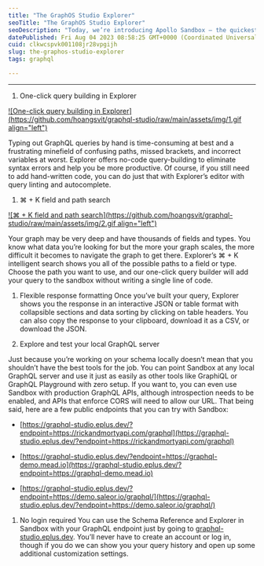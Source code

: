 ```yaml
---
title: "The GraphOS Studio Explorer"
seoTitle: "The GraphOS Studio Explorer"
seoDescription: "Today, we’re introducing Apollo Sandbox – the quickest way to navigate and test your GraphQL endpoints."
datePublished: Fri Aug 04 2023 08:58:25 GMT+0000 (Coordinated Universal Time)
cuid: clkwcspvk001108jr28vpgijh
slug: the-graphos-studio-explorer
tags: graphql

---
```


---

1. One-click query building in Explorer
    

[![One-click query building in Explorer](https://github.com/hoangsvit/graphql-studio/raw/main/assets/img/1.gif align="left")](https://graphql-studio.eplus.dev/)

Typing out GraphQL queries by hand is time-consuming at best and a frustrating minefield of confusing paths, missed brackets, and incorrect variables at worst. Explorer offers no-code query-building to eliminate syntax errors and help you be more productive. Of course, if you still need to add hand-written code, you can do just that with Explorer’s editor with query linting and autocomplete.

1. ⌘ + K field and path search
    

[![⌘ + K field and path search](https://github.com/hoangsvit/graphql-studio/raw/main/assets/img/2.gif align="left")](https://graphql-studio.eplus.dev/)

Your graph may be very deep and have thousands of fields and types. You know what data you’re looking for but the more your graph scales, the more difficult it becomes to navigate the graph to get there. Explorer’s ⌘ + K intelligent search shows you all of the possible paths to a field or type. Choose the path you want to use, and our one-click query builder will add your query to the sandbox without writing a single line of code.

1. Flexible response formatting Once you’ve built your query, Explorer shows you the response in an interactive JSON or table format with collapsible sections and data sorting by clicking on table headers. You can also copy the response to your clipboard, download it as a CSV, or download the JSON.
    
2. Explore and test your local GraphQL server
    

Just because you’re working on your schema locally doesn’t mean that you shouldn’t have the best tools for the job. You can point Sandbox at any local GraphQL server and use it just as easily as other tools like GraphiQL or GraphQL Playground with zero setup. If you want to, you can even use Sandbox with production GraphQL APIs, although introspection needs to be enabled, and APIs that enforce CORS will need to allow our URL. That being said, here are a few public endpoints that you can try with Sandbox:

* [https://graphql-studio.eplus.dev/?endpoint=https://rickandmortyapi.com/graphql](https://graphql-studio.eplus.dev/?endpoint=https://rickandmortyapi.com/graphql)
    
* [https://graphql-studio.eplus.dev/?endpoint=https://graphql-demo.mead.io](https://graphql-studio.eplus.dev/?endpoint=https://graphql-demo.mead.io)
    
* [https://graphql-studio.eplus.dev/?endpoint=https://demo.saleor.io/graphql/](https://graphql-studio.eplus.dev/?endpoint=https://demo.saleor.io/graphql/)
    

1. No login required You can use the Schema Reference and Explorer in Sandbox with your GraphQL endpoint just by going to [graphql-studio.eplus.dev](https://graphql-studio.eplus.dev). You’ll never have to create an account or log in, though if you do we can show you your query history and open up some additional customization settings.